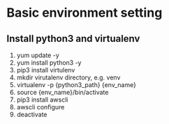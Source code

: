 # Basic environment setting
## Install python3 and virtualenv
1. yum update -y
2. yum install python3 -y
3. pip3 install virtulenv
4. mkdir virutalenv directory, e.g. venv
4. virtualenv -p {python3_path} {env_name}
5. source {env_name}/bin/activate
6. pip3 install awscli
7. awscli configure
8. deactivate
